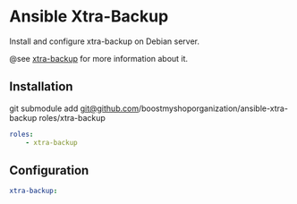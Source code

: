 Ansible Xtra-Backup
===================

Install and configure xtra-backup on Debian server.

@see [xtra-backup](http://www.percona.com/doc/percona-xtrabackup/2.2/) for more information about it.

Installation
------------

git submodule add git@github.com/boostmyshoporganization/ansible-xtra-backup roles/xtra-backup

```yaml
roles:
    - xtra-backup
```

Configuration
-------------

```yaml
xtra-backup:
```
